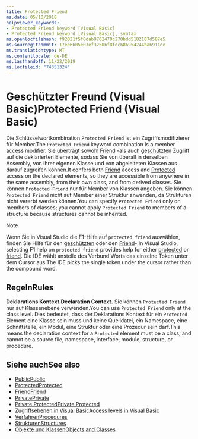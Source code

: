 ```yaml
---
title: Protected Friend
ms.date: 05/10/2018
helpviewer_keywords:
- Protected Friend keyword [Visual Basic]
- Protected Friend keyword [Visual Basic], syntax
ms.openlocfilehash: f92021f5f0dab9762470c270bdd5182187d587e5
ms.sourcegitcommit: 17ee6605e01ef32506f8fdc686954244ba6911de
ms.translationtype: MT
ms.contentlocale: de-DE
ms.lasthandoff: 11/22/2019
ms.locfileid: "74351324"
---
```

# <a name="protected-friend-visual-basic"></a><span data-ttu-id="62ba1-102">Geschützter Freund (Visual Basic)</span><span class="sxs-lookup"><span data-stu-id="62ba1-102">Protected Friend (Visual Basic)</span></span>

<span data-ttu-id="62ba1-103">Die Schlüsselwortkombination `Protected Friend` ist ein Zugriffsmodifizierer für Member.</span><span class="sxs-lookup"><span data-stu-id="62ba1-103">The `Protected Friend` keyword combination is a member access modifier.</span></span> <span data-ttu-id="62ba1-104">Sie überträgt sowohl [Friend](friend.md) -als auch [geschützten](protected.md) Zugriff auf die deklarierten Elemente, sodass Sie von überall in derselben Assembly, von ihrer eigenen Klasse und von abgeleiteten Klassen aus darauf zugreifen können.</span><span class="sxs-lookup"><span data-stu-id="62ba1-104">It confers both [Friend](friend.md) access and [Protected](protected.md) access on the declared elements, so they are accessible from anywhere in the same assembly, from their own class, and from derived classes.</span></span> <span data-ttu-id="62ba1-105">Sie können `Protected Friend` nur für Member von Klassen angeben. Sie können `Protected Friend` nicht auf Member einer Struktur anwenden, da Strukturen nicht vererbt werden können.</span><span class="sxs-lookup"><span data-stu-id="62ba1-105">You can specify `Protected Friend` only on members of classes; you cannot apply `Protected Friend` to members of a structure because structures cannot be inherited.</span></span>

> [!NOTE]
> <span data-ttu-id="62ba1-106">Wenn Sie in Visual Studio die F1-Hilfe auf `protected friend` auswählen, finden Sie Hilfe für den [geschützten](protected.md) oder den [Friend](friend.md)-.</span><span class="sxs-lookup"><span data-stu-id="62ba1-106">In Visual Studio, selecting F1 help on `protected friend` provides help for either [protected](protected.md) or [friend](friend.md).</span></span> <span data-ttu-id="62ba1-107">Die IDE wählt anstelle des Verbund Worts das einzelne Token unter dem Cursor aus.</span><span class="sxs-lookup"><span data-stu-id="62ba1-107">The IDE picks the single token under the cursor rather than the compound word.</span></span>

## <a name="rules"></a><span data-ttu-id="62ba1-108">Regeln</span><span class="sxs-lookup"><span data-stu-id="62ba1-108">Rules</span></span>

<span data-ttu-id="62ba1-109">**Deklarations Kontext.**</span><span class="sxs-lookup"><span data-stu-id="62ba1-109">**Declaration Context.**</span></span> <span data-ttu-id="62ba1-110">Sie können `Protected Friend` nur auf Klassenebene verwenden.</span><span class="sxs-lookup"><span data-stu-id="62ba1-110">You can use `Protected Friend` only at the class level.</span></span> <span data-ttu-id="62ba1-111">Dies bedeutet, dass der Deklarations Kontext für ein `Protected` Element eine Klasse sein muss und keine Quelldatei, ein Namespace, eine Schnittstelle, ein Modul, eine Struktur oder eine Prozedur sein darf.</span><span class="sxs-lookup"><span data-stu-id="62ba1-111">This means the declaration context for a `Protected` element must be a class, and cannot be a source file, namespace, interface, module, structure, or procedure.</span></span>

## <a name="see-also"></a><span data-ttu-id="62ba1-112">Siehe auch</span><span class="sxs-lookup"><span data-stu-id="62ba1-112">See also</span></span>

- [<span data-ttu-id="62ba1-113">Public</span><span class="sxs-lookup"><span data-stu-id="62ba1-113">Public</span></span>](../../../visual-basic/language-reference/modifiers/public.md)
- [<span data-ttu-id="62ba1-114">Protected</span><span class="sxs-lookup"><span data-stu-id="62ba1-114">Protected</span></span>](../../../visual-basic/language-reference/modifiers/protected.md)
- [<span data-ttu-id="62ba1-115">Friend</span><span class="sxs-lookup"><span data-stu-id="62ba1-115">Friend</span></span>](friend.md)
- [<span data-ttu-id="62ba1-116">Private</span><span class="sxs-lookup"><span data-stu-id="62ba1-116">Private</span></span>](../../../visual-basic/language-reference/modifiers/private.md)
- [<span data-ttu-id="62ba1-117">Private Protected</span><span class="sxs-lookup"><span data-stu-id="62ba1-117">Private Protected</span></span>](./private-protected.md)
- [<span data-ttu-id="62ba1-118">Zugriffsebenen in Visual Basic</span><span class="sxs-lookup"><span data-stu-id="62ba1-118">Access levels in Visual Basic</span></span>](../../../visual-basic/programming-guide/language-features/declared-elements/access-levels.md)
- [<span data-ttu-id="62ba1-119">Verfahren</span><span class="sxs-lookup"><span data-stu-id="62ba1-119">Procedures</span></span>](../../../visual-basic/programming-guide/language-features/procedures/index.md)
- [<span data-ttu-id="62ba1-120">Strukturen</span><span class="sxs-lookup"><span data-stu-id="62ba1-120">Structures</span></span>](../../../visual-basic/programming-guide/language-features/data-types/structures.md)
- [<span data-ttu-id="62ba1-121">Objekte und Klassen</span><span class="sxs-lookup"><span data-stu-id="62ba1-121">Objects and Classes</span></span>](../../../visual-basic/programming-guide/language-features/objects-and-classes/index.md)
